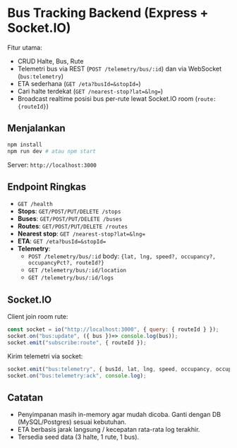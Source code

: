 
# Bus Tracking Backend (Express + Socket.IO)

Fitur utama:
- CRUD Halte, Bus, Rute
- Telemetri bus via REST (`POST /telemetry/bus/:id`) dan via WebSocket (`bus:telemetry`)
- ETA sederhana (`GET /eta?busId=&stopId=`)
- Cari halte terdekat (`GET /nearest-stop?lat=&lng=`)
- Broadcast realtime posisi bus per-rute lewat Socket.IO room (`route:{routeId}`)

## Menjalankan
```bash
npm install
npm run dev # atau npm start
```
Server: `http://localhost:3000`

## Endpoint Ringkas
- `GET /health`
- **Stops**: `GET/POST/PUT/DELETE /stops`
- **Buses**: `GET/POST/PUT/DELETE /buses`
- **Routes**: `GET/POST/PUT/DELETE /routes`
- **Nearest stop**: `GET /nearest-stop?lat=&lng=`
- **ETA**: `GET /eta?busId=&stopId=`
- **Telemetry**:
  - `POST /telemetry/bus/:id` body: `{lat, lng, speed?, occupancy?, occupancyPct?, routeId?}`
  - `GET /telemetry/bus/:id/location`
  - `GET /telemetry/bus/:id/logs`

## Socket.IO
Client join room rute:
```js
const socket = io("http://localhost:3000", { query: { routeId } });
socket.on("bus:update", ({ bus })=> console.log(bus));
socket.emit("subscribe:route", { routeId });
```

Kirim telemetri via socket:
```js
socket.emit("bus:telemetry", { busId, lat, lng, speed, occupancy, occupancyPct, routeId });
socket.on("bus:telemetry:ack", console.log);
```

## Catatan
- Penyimpanan masih in-memory agar mudah dicoba. Ganti dengan DB (MySQL/Postgres) sesuai kebutuhan.
- ETA berbasis jarak langsung / kecepatan rata-rata log terakhir.
- Tersedia seed data (3 halte, 1 rute, 1 bus).
